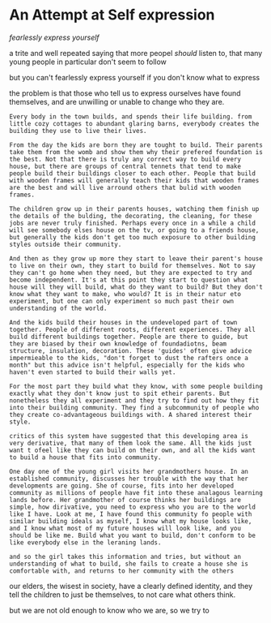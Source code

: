 # An Attempt at Self expression

_fearlessly express yourself_

a trite and well repeated saying that more peopel _should_ listen to, that many young people in particular don't seem to follow

but you can't fearlessly express yourself if you don't know what to express

the problem is that those who tell us to express ourselves have found themselves, and are unwilling or unable to change who they are.

`Every body in the town builds, and spends their life building. from little cozy cottages to abundant glaring barns, everybody creates the building they use to live their lives.`

`From the day the kids are born they are tought to build. Their parents take them from the womb and show them why their prefered foundation is the best. Not that there is truly any correct way to build every house, but there are groups of central tennets that tend to make people build their buildings closer to each other. People that build with wooden frames will generally teach their kids that wooden frames are the best and will live arround others that bulid with wooden frames.`

`The children grow up in their parents houses, watching them finish up the details of the bulding, the decorating, the cleaning, for these jobs are never truly finished. Perhaps every once in a while a child will see somebody elses house on the tv, or going to a friends house, but generally the kids don't get too much exposure to other building styles outside their community.`

`And then as they grow up more they start to leave their parent's house to live on their own, they start to build for themselves. Not to say they can't go home when they need, but they are expected to try and become independent. It's at this point they start to question what house will they will build, what do they want to build? But they don't know what they want to make, who would? It is in their natur eto experiment, but one can only experiment so much past their own understanding of the world.`

`And the kids build their houses in the undeveloped part of town together. People of different roots, different experiences. They all build different buildings together. People are there to guide, but they are biased by their own knowledge of foundadiotns, beam structure, insulation, decoration. These 'guides' often give advice impermieable to the kids, "don't forget to dust the rafters once a month" but this advice isn't helpful, especially for the kids who haven't even started to build their walls yet.`

`For the most part they build what they know, with some people building exactly what they don't know just to spit etheir parents. But nonetheless they all experiment and they try to find out how they fit into their building community. They find a subcommunity of people who they create co-advantageous buildings with. A shared interest their style.`

`critics of this system have suggested that this developing area is very derivative, that many of them look the same. All the kids just want t ofeel like they can build on their own, and all the kids want to build a house that fits into community.`

`One day one of the young girl visits her grandmothers house. In an established community, discusses her trouble with the way that her developments are going. She of course, fits into her developed community as millions of people have fit into these analagous learning lands before. Her grandmother of course thinks her buildings are simple, how dirivative, you need to express who you are to the world like I have. Look at me, I have found this community fo people with similar building ideals as myself, I know what my house looks like, and I know what most of my future houses will look like, and you should be like me. Build what you want to build, don't conform to be like everybody else in the leraning lands.`

`and so the girl takes this information and tries, but without an understanding of what to build, she fails to create a house she is comfortable with, and returns to her community with the others`

our elders, the wisest in society, have a clearly defined identity, and they tell the children to just be themselves, to not care what others think.

but we are not old enough to know who we are, so we try to
